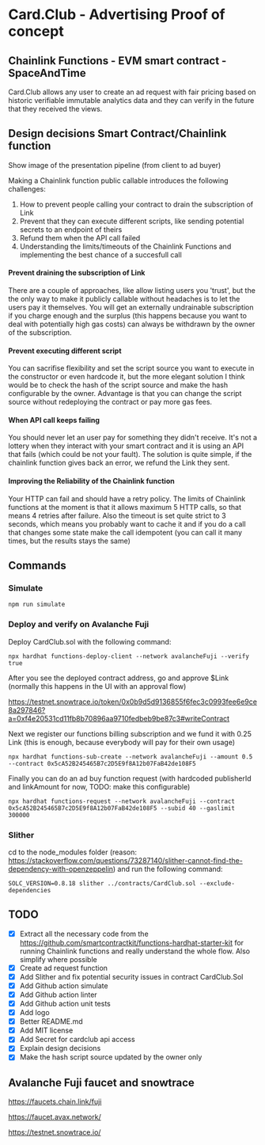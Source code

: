 # Card.Club - Advertising Proof of concept

## Chainlink Functions - EVM smart contract - SpaceAndTime

Card.Club allows any user to create an ad request with fair pricing based on historic verifiable immutable analytics data and they can verify in the future that they received the views.

## Design decisions Smart Contract/Chainlink function

Show image of the presentation pipeline (from client to ad buyer)

Making a Chainlink function public callable introduces the following challenges:

1. How to prevent people calling your contract to drain the subscription of Link
2. Prevent that they can execute different scripts, like sending potential secrets to an endpoint of theirs
3. Refund them when the API call failed
4. Understanding the limits/timeouts of the Chainlink Functions and implementing the best chance of a succesfull call

#### Prevent draining the subscription of Link

There are a couple of approaches, like allow listing users you 'trust', but the the only way to make it publicly callable without headaches is to let the users pay it themselves. You will get an externally undrainable subscription if you charge enough and the surplus (this happens because you want to deal with potentially high gas costs) can always be withdrawn by the owner of the subscription.

#### Prevent executing different script

You can sacrifise flexibility and set the script source you want to execute in the constructor or even hardcode it, but the more elegant solution I think would be to check the hash of the script source and make the hash configurable by the owner. Advantage is that you can change the script source without redeploying the contract or pay more gas fees.

#### When API call keeps failing

You should never let an user pay for something they didn't receive. It's not a lottery when they interact with your smart contract and it is using an API that fails (which could be not your fault). The solution is quite simple, if the chainlink function gives back an error, we refund the Link they sent.

#### Improving the Reliability of the Chainlink function

Your HTTP can fail and should have a retry policy. The limits of Chainlink functions at the moment is that it allows maximum 5 HTTP calls, so that means 4 retries after failure. Also the timeout is set quite strict to 3 seconds, which means you probably want to cache it and if you do a call that changes some state make the call idempotent (you can call it many times, but the results stays the same)

## Commands

### Simulate

```
npm run simulate
```

### Deploy and verify on Avalanche Fuji

Deploy CardClub.sol with the following command:

```
npx hardhat functions-deploy-client --network avalancheFuji --verify true
```

After you see the deployed contract address, go and approve $Link (normally this happens in the UI with an approval flow)

https://testnet.snowtrace.io/token/0x0b9d5d9136855f6fec3c0993fee6e9ce8a297846?a=0xf4e20531cd11fb8b70896aa9710fedbeb9be87c3#writeContract

Next we register our functions billing subscription and we fund it with 0.25 Link (this is enough, because everybody will pay for their own usage)

```
npx hardhat functions-sub-create --network avalancheFuji --amount 0.5 --contract 0x5cA52B245465B7c2D5E9f8A12b07FaB42de108F5
```

Finally you can do an ad buy function request (with hardcoded publisherId and linkAmount for now, TODO: make this configurable)

```
npx hardhat functions-request --network avalancheFuji --contract 0x5cA52B245465B7c2D5E9f8A12b07FaB42de108F5 --subid 40 --gaslimit 300000
```

### Slither

cd to the node_modules folder (reason: https://stackoverflow.com/questions/73287140/slither-cannot-find-the-dependency-with-openzeppelin) and run the following command:

```
SOLC_VERSION=0.8.18 slither ../contracts/CardClub.sol --exclude-dependencies
```

## TODO

- [x] Extract all the necessary code from the https://github.com/smartcontractkit/functions-hardhat-starter-kit for running Chainlink functions and really understand the whole flow. Also simplify where possible
- [x] Create ad request function
- [x] Add Slither and fix potential security issues in contract CardClub.Sol
- [x] Add Github action simulate
- [x] Add Github action linter
- [x] Add Github action unit tests
- [x] Add logo
- [x] Better README.md
- [x] Add MIT license
- [x] Add Secret for cardclub api access
- [x] Explain design decisions
- [x] Make the hash script source updated by the owner only

## Avalanche Fuji faucet and snowtrace

https://faucets.chain.link/fuji

https://faucet.avax.network/

https://testnet.snowtrace.io/
